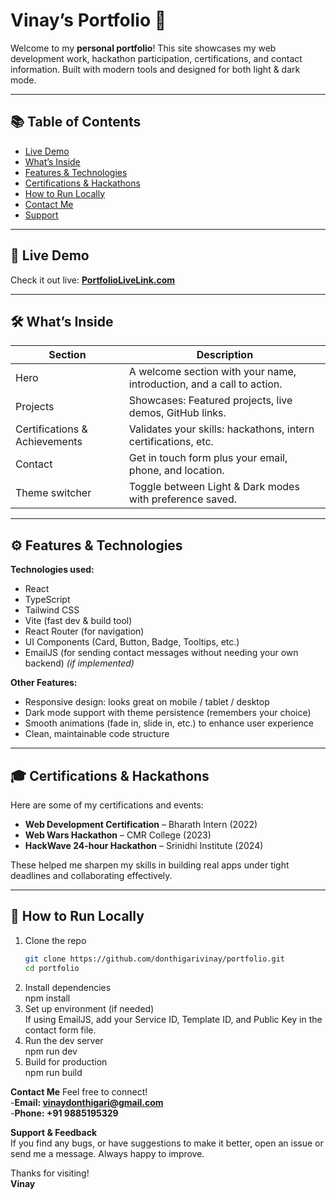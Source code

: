 # Vinay’s Portfolio 🚀

Welcome to my **personal portfolio**! This site showcases my web development work, hackathon participation, certifications, and contact information. Built with modern tools and designed for both light & dark mode.

---

## 📚 Table of Contents

- [Live Demo](https://vinaydonthigari-portfolio.netlify.app/)  
- [What’s Inside](https://vinaydonthigari-portfolio.netlify.app/)  
- [Features & Technologies]([#-features--technologies](https://vinaydonthigari-portfolio.netlify.app/))  
- [Certifications & Hackathons]([#-certifications--hackathon](https://vinaydonthigari-portfolio.netlify.app/))  
- [How to Run Locally](https://vinaydonthigari-portfolio.netlify.app/)  
- [Contact Me](https://vinaydonthigari-portfolio.netlify.app/)  
- [Support](https://vinaydonthigari-portfolio.netlify.app/)  

---

## 🔗 Live Demo

Check it out live: **[PortfolioLiveLink.com](https://vinaydonthigari-portfolio.netlify.app/)**

---

## 🛠 What’s Inside

| Section | Description |
|--------|-------------|
| Hero | A welcome section with your name, introduction, and a call to action. |
| Projects | Showcases: Featured projects, live demos, GitHub links. |
| Certifications & Achievements | Validates your skills: hackathons, intern certifications, etc. |
| Contact | Get in touch form plus your email, phone, and location. |
| Theme switcher | Toggle between Light & Dark modes with preference saved. |

---

## ⚙️ Features & Technologies

**Technologies used:**

- React  
- TypeScript  
- Tailwind CSS  
- Vite (fast dev & build tool)  
- React Router (for navigation)  
- UI Components (Card, Button, Badge, Tooltips, etc.)  
- EmailJS (for sending contact messages without needing your own backend) *(if implemented)*  

**Other Features:**

- Responsive design: looks great on mobile / tablet / desktop  
- Dark mode support with theme persistence (remembers your choice)  
- Smooth animations (fade in, slide in, etc.) to enhance user experience  
- Clean, maintainable code structure  

---

## 🎓 Certifications & Hackathons

Here are some of my certifications and events:

- **Web Development Certification** – Bharath Intern (2022)  
- **Web Wars Hackathon** – CMR College (2023)  
- **HackWave 24-hour Hackathon** – Srinidhi Institute (2024)  

These helped me sharpen my skills in building real apps under tight deadlines and collaborating effectively.

---

## 🧰 How to Run Locally

1. Clone the repo  
   ```bash
   git clone https://github.com/donthigarivinay/portfolio.git
   cd portfolio
2. Install dependencies  
    npm install
3. Set up environment (if needed)  
    If using EmailJS, add your Service ID, Template ID, and Public Key in the contact form file.
4. Run the dev server  
    npm run dev
5. Build for production  
    npm run build

**Contact Me**
Feel free to connect!  
-**Email: vinaydonthigari@gmail.com**  
-**Phone: +91 9885195329**

**Support & Feedback**  
  If you find any bugs, or have suggestions to make it better, open an issue or send me a message. Always happy to improve.

  Thanks for visiting!  
     **Vinay**
